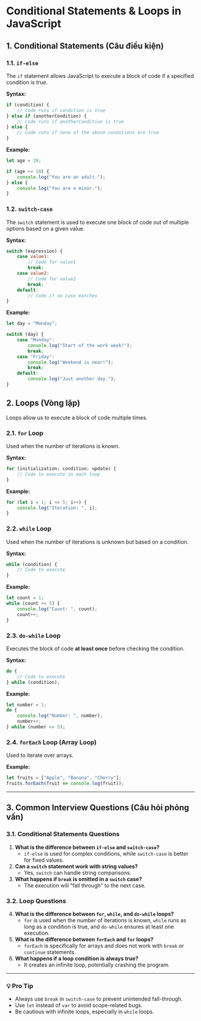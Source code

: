 # Conditional Statements & Loops in JavaScript

## 1. Conditional Statements (Câu điều kiện)
### 1.1. `if-else`
The `if` statement allows JavaScript to execute a block of code if a specified condition is true.

**Syntax:**
```javascript
if (condition) {
    // Code runs if condition is true
} else if (anotherCondition) {
    // Code runs if anotherCondition is true
} else {
    // Code runs if none of the above conditions are true
}
```

**Example:**
```javascript
let age = 20;

if (age >= 18) {
    console.log("You are an adult.");
} else {
    console.log("You are a minor.");
}
```

### 1.2. `switch-case`
The `switch` statement is used to execute one block of code out of multiple options based on a given value.

**Syntax:**
```javascript
switch (expression) {
    case value1:
        // Code for value1
        break;
    case value2:
        // Code for value2
        break;
    default:
        // Code if no case matches
}
```

**Example:**
```javascript
let day = "Monday";

switch (day) {
    case "Monday":
        console.log("Start of the work week!");
        break;
    case "Friday":
        console.log("Weekend is near!");
        break;
    default:
        console.log("Just another day.");
}
```

## 2. Loops (Vòng lặp)
Loops allow us to execute a block of code multiple times.

### 2.1. `for` Loop
Used when the number of iterations is known.

**Syntax:**
```javascript
for (initialization; condition; update) {
    // Code to execute in each loop
}
```

**Example:**
```javascript
for (let i = 1; i <= 5; i++) {
    console.log("Iteration: ", i);
}
```

### 2.2. `while` Loop
Used when the number of iterations is unknown but based on a condition.

**Syntax:**
```javascript
while (condition) {
    // Code to execute
}
```

**Example:**
```javascript
let count = 1;
while (count <= 5) {
    console.log("Count: ", count);
    count++;
}
```

### 2.3. `do-while` Loop
Executes the block of code **at least once** before checking the condition.

**Syntax:**
```javascript
do {
    // Code to execute
} while (condition);
```

**Example:**
```javascript
let number = 1;
do {
    console.log("Number: ", number);
    number++;
} while (number <= 5);
```

### 2.4. `forEach` Loop (Array Loop)
Used to iterate over arrays.

**Example:**
```javascript
let fruits = ["Apple", "Banana", "Cherry"];
fruits.forEach(fruit => console.log(fruit));
```

---

## 3. Common Interview Questions (Câu hỏi phỏng vấn)

### 3.1. Conditional Statements Questions
1. **What is the difference between `if-else` and `switch-case`?**
   - `if-else` is used for complex conditions, while `switch-case` is better for fixed values.
2. **Can a `switch` statement work with string values?**
   - Yes, `switch` can handle string comparisons.
3. **What happens if `break` is omitted in a `switch` case?**
   - The execution will "fall through" to the next case.

### 3.2. Loop Questions
4. **What is the difference between `for`, `while`, and `do-while` loops?**
   - `for` is used when the number of iterations is known, `while` runs as long as a condition is true, and `do-while` ensures at least one execution.
5. **What is the difference between `forEach` and `for` loops?**
   - `forEach` is specifically for arrays and does not work with `break` or `continue` statements.
6. **What happens if a loop condition is always true?**
   - It creates an infinite loop, potentially crashing the program.

---

### 💡 Pro Tip
- Always use `break` in `switch-case` to prevent unintended fall-through.
- Use `let` instead of `var` to avoid scope-related bugs.
- Be cautious with infinite loops, especially in `while` loops.